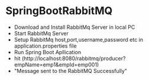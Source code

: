 # SpringBootRabbitMQ

- Download and Install RabbitMq Server in local PC
- Start RabbitMq Server
- Setup RabbitMq host,port,username,password etc in application.properties file
- Run Spring Boot Apllication
- hit (http://localhost:8080/rabbitmq/producer?empName=emp1&empId=emp001)
- "Message sent to the RabbitMQ Successfully"
